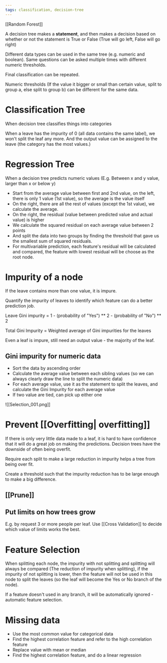 ```yaml
---
tags: classification, decision-tree
---
```


[[Random Forest]]

A decision tree makes a **statement**, and then makes a decision based on whether or not the statement is True or False (True will go left, False will go right)

Different data types can be used in the same tree (e.g. numeric and boolean). Same questions can be asked multiple times with different numeric thresholds. 

Final classification can be repeated. 

Numeric thresholds (If the value it bigger or small than certain value, split to group a, else split to group b) can be different for the same data. 

# Classification Tree
When decision tree classifies things into categories

When a leave has the impurity of 0 (all data contains the same label), we won't split the leaf any more. And the output value can be assigned to the leave (the category has the most values.)

# Regression Tree
When a decision tree predicts numeric values (E.g. Between x and y value, larger than x or below y)
- Start from the average value between first and 2nd value, on the left, there is only 1 value (1st value), so the average is the value itself
- On the right, there are all the rest of values (except the 1st value), we calculate the average.
- On the right, the residual (value between predicted value and actual value) is higher
- We calculate the squared residual on each average value between 2 points
- And split the data into two groups by finding the threshold that gave us the smallest sum of squared residuals.
- For multivariable prediction, each feature's residual will be calculated and compared, the feature with lowest residual will be choose as the root node. 

# Impurity of a node
If the leave contains more than one value, it is impure.

Quantify the impurity of leaves to identify which feature can do a better prediction job.

Leave Gini impurity = 1 - (probability of "Yes") ** 2 - (probability of "No") ** 2

Total Gini Impurity = Weighted average of Gini impurities for the leaves

Even a leaf is impure, still need an output value - the majority of the leaf.

## Gini impurity for numeric data
- Sort the data by ascending order
- Calculate the average value between each sibling values (so we can always clearly draw the line to split the numeric data)
- For each average value, use it as the statement to split the leaves, and calculate the Gini Impurity for each average value
- If two value are tied, can pick up either one 

![[Selection_001.png]]

# Prevent [[Overfitting| overfitting]]
If there is only very little data made to a leaf, it is hard to have confidence that it will do a great job on making the predictions. 
Decision trees have the downside of often being overfit. 

Require each split to make a large reduction in impurity helps a tree from being over fit. 

Create a threshold such that the impurity reduction has to be large enough to make a big difference. 

## [[Prune]]

## Put limits on how trees grow
E.g. by request 3 or more people per leaf. 
Use [[Cross Validation]] to decide which value of limits works the best. 

# Feature Selection
When splitting each node, the impurity with not splitting and splitting will always be compared (The reduction of impurity when splitting), if the impurity of not splitting is lower, then the feature will not be used in this node to split the leaves (so the leaf will become the Yes or No branch of the node). 

If a feature doesn't used in any branch, it will be automatically ignored - automatic feature selection.

# Missing data
- Use the most common value for categorical data
- Find the highest correlation feature and refer to the high correlation feature
- Replace value with mean or median
- Find the highest correlation feature, and do a linear regression